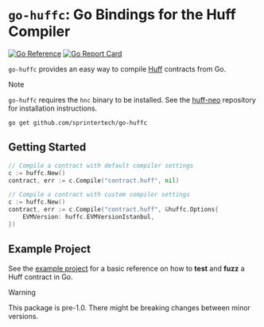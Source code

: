 # `go-huffc`: Go Bindings for the Huff Compiler

[![Go Reference](https://pkg.go.dev/badge/github.com/sprintertech/go-huffc.svg)](https://pkg.go.dev/github.com/sprintertech/go-huffc)
[![Go Report Card](https://goreportcard.com/badge/github.com/sprintertech/go-huffc)](https://goreportcard.com/report/github.com/sprintertech/go-huffc)

`go-huffc` provides an easy way to compile [Huff](https://github.com/huff-language/huff-rs) contracts from Go.

> [!NOTE]
> `go-huffc` requires the `hnc` binary to be installed. See the [huff-neo](https://github.com/cakevm/huff-neo) repository for installation instructions.

```
go get github.com/sprintertech/go-huffc
```

## Getting Started

```go
// Compile a contract with default compiler settings
c := huffc.New()
contract, err := c.Compile("contract.huff", nil)

// Compile a contract with custom compiler settings
c := huffc.New()
contract, err := c.Compile("contract.huff", &huffc.Options{
    EVMVersion: huffc.EVMVersionIstanbul,
})
```

## Example Project

See the [example project](https://github.com/sprintertech/go-huffc/tree/main/example) for a basic reference on how to **test** and **fuzz** a Huff contract in Go.


> [!WARNING]
> This package is pre-1.0. There might be breaking changes between minor versions.
